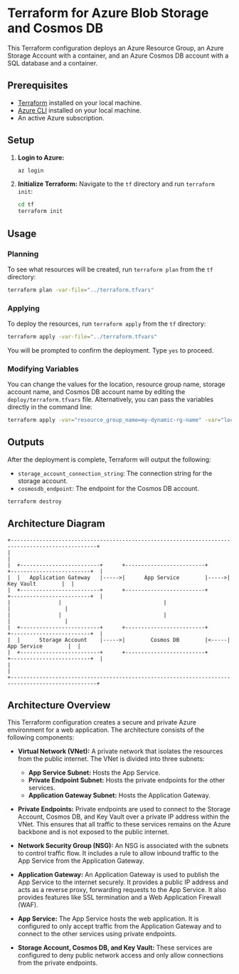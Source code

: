 # Terraform for Azure Blob Storage and Cosmos DB

This Terraform configuration deploys an Azure Resource Group, an Azure Storage Account with a container, and an Azure Cosmos DB account with a SQL database and a container.

## Prerequisites

- [Terraform](https://learn.hashicorp.com/tutorials/terraform/install-cli) installed on your local machine.
- [Azure CLI](https://docs.microsoft.com/en-us/cli/azure/install-azure-cli) installed on your local machine.
- An active Azure subscription.

## Setup

1. **Login to Azure:**
   ```bash
   az login
   ```
2. **Initialize Terraform:**
   Navigate to the `tf` directory and run `terraform init`:
   ```bash
   cd tf
   terraform init
   ```
## Usage

### Planning
To see what resources will be created, run `terraform plan` from the `tf` directory:
```bash
terraform plan -var-file="../terraform.tfvars"
```

### Applying
To deploy the resources, run `terraform apply` from the `tf` directory:
```bash
terraform apply -var-file="../terraform.tfvars"
```
You will be prompted to confirm the deployment. Type `yes` to proceed.

### Modifying Variables
You can change the values for the location, resource group name, storage account name, and Cosmos DB account name by editing the `deploy/terraform.tfvars` file.
Alternatively, you can pass the variables directly in the command line:
```bash
terraform apply -var="resource_group_name=my-dynamic-rg-name" -var="location=West US"
```

## Outputs
After the deployment is complete, Terraform will output the following:
- `storage_account_connection_string`: The connection string for the storage account.
- `cosmosdb_endpoint`: The endpoint for the Cosmos DB account.

```bash
terraform destroy
```

## Architecture Diagram

```
+-------------------------------------------------------------------------------------------------+
|                                                                                                 |
|  +-------------------------+      +-------------------------+      +-------------------------+  |
|  |   Application Gateway   |----->|      App Service        |----->|        Key Vault        |  |
|  +-------------------------+      +-------------------------+      +-------------------------+  |
|               |                                |                                |                 |
|               |                                |                                |                 |
|  +-------------------------+      +-------------------------+      +-------------------------+  |
|  |      Storage Account    |----->|        Cosmos DB        |<-----|        App Service        |  |
|  +-------------------------+      +-------------------------+      +-------------------------+  |
|                                                                                                 |
+-------------------------------------------------------------------------------------------------+
```

## Architecture Overview

This Terraform configuration creates a secure and private Azure environment for a web application. The architecture consists of the following components:

* **Virtual Network (VNet):** A private network that isolates the resources from the public internet. The VNet is divided into three subnets:
    * **App Service Subnet:** Hosts the App Service.
    * **Private Endpoint Subnet:** Hosts the private endpoints for the other services.
    * **Application Gateway Subnet:** Hosts the Application Gateway.

* **Private Endpoints:** Private endpoints are used to connect to the Storage Account, Cosmos DB, and Key Vault over a private IP address within the VNet. This ensures that all traffic to these services remains on the Azure backbone and is not exposed to the public internet.

* **Network Security Group (NSG):** An NSG is associated with the subnets to control traffic flow. It includes a rule to allow inbound traffic to the App Service from the Application Gateway.

* **Application Gateway:** An Application Gateway is used to publish the App Service to the internet securely. It provides a public IP address and acts as a reverse proxy, forwarding requests to the App Service. It also provides features like SSL termination and a Web Application Firewall (WAF).

* **App Service:** The App Service hosts the web application. It is configured to only accept traffic from the Application Gateway and to connect to the other services using private endpoints.

* **Storage Account, Cosmos DB, and Key Vault:** These services are configured to deny public network access and only allow connections from the private endpoints.

